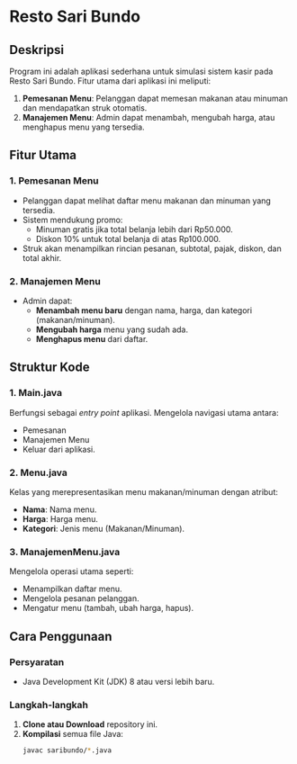 # Resto Sari Bundo

## Deskripsi
Program ini adalah aplikasi sederhana untuk simulasi sistem kasir pada Resto Sari Bundo. Fitur utama dari aplikasi ini meliputi:
1. **Pemesanan Menu**: Pelanggan dapat memesan makanan atau minuman dan mendapatkan struk otomatis.
2. **Manajemen Menu**: Admin dapat menambah, mengubah harga, atau menghapus menu yang tersedia.

## Fitur Utama
### 1. Pemesanan Menu
- Pelanggan dapat melihat daftar menu makanan dan minuman yang tersedia.
- Sistem mendukung promo:
  - Minuman gratis jika total belanja lebih dari Rp50.000.
  - Diskon 10% untuk total belanja di atas Rp100.000.
- Struk akan menampilkan rincian pesanan, subtotal, pajak, diskon, dan total akhir.

### 2. Manajemen Menu
- Admin dapat:
  - **Menambah menu baru** dengan nama, harga, dan kategori (makanan/minuman).
  - **Mengubah harga** menu yang sudah ada.
  - **Menghapus menu** dari daftar.

## Struktur Kode
### 1. **Main.java**
Berfungsi sebagai _entry point_ aplikasi. Mengelola navigasi utama antara:
- Pemesanan
- Manajemen Menu
- Keluar dari aplikasi.

### 2. **Menu.java**
Kelas yang merepresentasikan menu makanan/minuman dengan atribut:
- **Nama**: Nama menu.
- **Harga**: Harga menu.
- **Kategori**: Jenis menu (Makanan/Minuman).

### 3. **ManajemenMenu.java**
Mengelola operasi utama seperti:
- Menampilkan daftar menu.
- Mengelola pesanan pelanggan.
- Mengatur menu (tambah, ubah harga, hapus).

## Cara Penggunaan
### **Persyaratan**
- Java Development Kit (JDK) 8 atau versi lebih baru.

### **Langkah-langkah**
1. **Clone atau Download** repository ini.
2. **Kompilasi** semua file Java:
   ```bash
   javac saribundo/*.java
